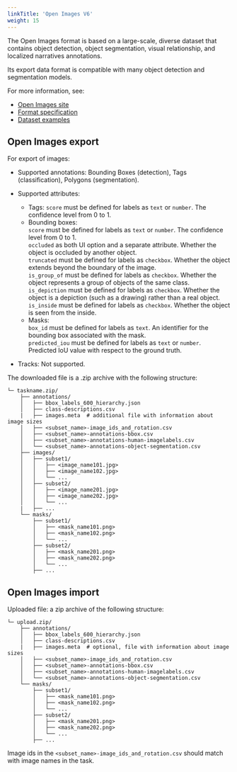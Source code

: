 ```yaml
---
linkTitle: 'Open Images V6'
weight: 15
---
```


The Open Images format is based on a large-scale, diverse dataset
that contains object detection, object segmentation, visual relationship,
and localized narratives annotations.

Its export data format is compatible with many object detection and segmentation models.

For more information, see:

- [Open Images site](https://storage.googleapis.com/openimages/web/index.html)
- [Format specification](https://storage.googleapis.com/openimages/web/download.html)
- [Dataset examples](https://github.com/cvat-ai/datumaro/tree/v0.3/tests/assets/open_images_dataset)

## Open Images export

For export of images:

- Supported annotations: Bounding Boxes (detection),
  Tags (classification), Polygons (segmentation).

- Supported attributes:
  - Tags: `score` must be defined for labels as `text` or `number`.
    The confidence level from 0 to 1.
  - Bounding boxes: <br>`score` must be defined for labels as `text` or `number`.
    The confidence level from 0 to 1. <br> `occluded` as both UI option
    and a separate attribute. Whether the object is occluded by another object. <br>`truncated`
    must be defined for labels as `checkbox`. Whether the object extends beyond the boundary of the image.
    <br>`is_group_of` must be defined for labels as `checkbox`. Whether the object
    represents a group of objects of the same class. <br>`is_depiction` must be
    defined for labels as `checkbox`. Whether the object is a depiction (such as a drawing)
    rather than a real object. <br>`is_inside` must be defined
    for labels as `checkbox`. Whether the object is seen from the inside.
  - Masks:
    <br>`box_id` must be defined for labels as `text`. An identifier for
    the bounding box associated with the mask.
    <br>`predicted_iou` must be defined for labels as `text` or `number`.
    Predicted IoU value with respect to the ground truth.
- Tracks: Not supported.

The downloaded file is a .zip archive with the following structure:

```
└─ taskname.zip/
    ├── annotations/
    │   ├── bbox_labels_600_hierarchy.json
    │   ├── class-descriptions.csv
    |   ├── images.meta  # additional file with information about image sizes
    │   ├── <subset_name>-image_ids_and_rotation.csv
    │   ├── <subset_name>-annotations-bbox.csv
    │   ├── <subset_name>-annotations-human-imagelabels.csv
    │   └── <subset_name>-annotations-object-segmentation.csv
    ├── images/
    │   ├── subset1/
    │   │   ├── <image_name101.jpg>
    │   │   ├── <image_name102.jpg>
    │   │   └── ...
    │   ├── subset2/
    │   │   ├── <image_name201.jpg>
    │   │   ├── <image_name202.jpg>
    │   │   └── ...
    |   ├── ...
    └── masks/
        ├── subset1/
        │   ├── <mask_name101.png>
        │   ├── <mask_name102.png>
        │   └── ...
        ├── subset2/
        │   ├── <mask_name201.png>
        │   ├── <mask_name202.png>
        │   └── ...
        ├── ...
```

## Open Images import

Uploaded file: a zip archive of the following structure:

```
└─ upload.zip/
    ├── annotations/
    │   ├── bbox_labels_600_hierarchy.json
    │   ├── class-descriptions.csv
    |   ├── images.meta  # optional, file with information about image sizes
    │   ├── <subset_name>-image_ids_and_rotation.csv
    │   ├── <subset_name>-annotations-bbox.csv
    │   ├── <subset_name>-annotations-human-imagelabels.csv
    │   └── <subset_name>-annotations-object-segmentation.csv
    └── masks/
        ├── subset1/
        │   ├── <mask_name101.png>
        │   ├── <mask_name102.png>
        │   └── ...
        ├── subset2/
        │   ├── <mask_name201.png>
        │   ├── <mask_name202.png>
        │   └── ...
        ├── ...
```

Image ids in the `<subset_name>-image_ids_and_rotation.csv` should match with
image names in the task.
